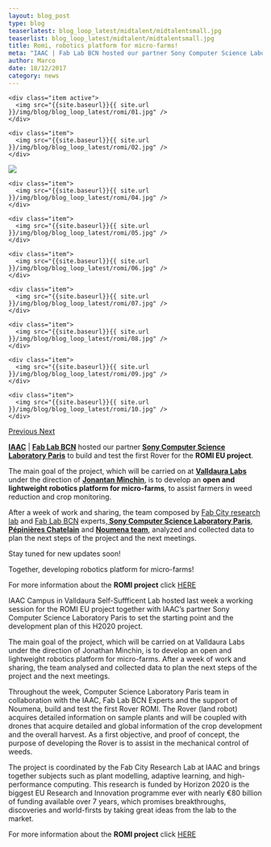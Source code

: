 ```yaml
---
layout: blog_post
type: blog
teaserlatest: blog_loop_latest/midtalent/midtalentsmall.jpg
teaserlist: blog_loop_latest/midtalent/midtalentsmall.jpg
title: Romi, robotics platform for micro-farms!
meta: "IAAC | Fab Lab BCN hosted our partner Sony Computer Science Laboratory Paris for the ROMI EU project work session."
author: Marco
date: 18/12/2017 
category: news
---
```


<!--<img src= "http://www.fablabbcn.org/img/blog/blog_loop_latest/openday17/openday171.jpg" align="middle"> 
<br>



<!----- Image Slider ----------------------------- Image Slider -------------->


<div id="carousel-example-generic" class="carousel slide" data-ride="carousel">

<!--------------- Wrapper for slides --------------->

  <div class="carousel-inner" role="listbox">
   
    <div class="item active">
      <img src="{{site.baseurl}}{{ site.url }}/img/blog/blog_loop_latest/romi/01.jpg" />
    </div>
    
    <div class="item">
      <img src="{{site.baseurl}}{{ site.url }}/img/blog/blog_loop_latest/romi/02.jpg" />
    </div>

  <div class="item">
      <img src="{{site.baseurl}}{{ site.url }}/img/blog/blog_loop_latest/romi/03.jpg" />
    </div>
    
    <div class="item">
      <img src="{{site.baseurl}}{{ site.url }}/img/blog/blog_loop_latest/romi/04.jpg" />
    </div>
    
    <div class="item">
      <img src="{{site.baseurl}}{{ site.url }}/img/blog/blog_loop_latest/romi/05.jpg" />
    </div>
    
    <div class="item">
      <img src="{{site.baseurl}}{{ site.url }}/img/blog/blog_loop_latest/romi/06.jpg" />
    </div>
    
    <div class="item">
      <img src="{{site.baseurl}}{{ site.url }}/img/blog/blog_loop_latest/romi/07.jpg" />
    </div>
    
    <div class="item">
      <img src="{{site.baseurl}}{{ site.url }}/img/blog/blog_loop_latest/romi/08.jpg" />
    </div>
    
    <div class="item">
      <img src="{{site.baseurl}}{{ site.url }}/img/blog/blog_loop_latest/romi/09.jpg" />
    </div>
    
    <div class="item">
      <img src="{{site.baseurl}}{{ site.url }}/img/blog/blog_loop_latest/romi/10.jpg" />
    </div>
</div>

<!-------------------- Controls --------------------->

  <a class="left carousel-control" href="#carousel-example-generic" role="button" data-slide="prev">
    <span class="glyphicon glyphicon-chevron-left" aria-hidden="true"></span>
    <span class="sr-only">Previous</span>
  </a>
  <a class="right carousel-control" href="#carousel-example-generic" role="button" data-slide="next">
    <span class="glyphicon glyphicon-chevron-right" aria-hidden="true"></span>
    <span class="sr-only">Next</span>
  </a>
</div>


<p><strong><a href="https://iaac.net/" target="blank">IAAC</a></strong> | <strong><a href="https://fablabbcn.org/index.html" target="blank">Fab Lab BCN</a></strong> hosted our partner <strong><a href="https://www.csl.sony.fr/" target="blank"> Sony Computer Science Laboratory Paris</a></strong> to build and test the first Rover for the <strong>ROMI EU project</strong>.</p>

<p>The main goal of the project, which will be carried on at <strong><a href="https://iaac.net/" target="blank">Valldaura Labs</a></strong> under the direction of <strong><a href="https://iaac.net/people/jonathan-minchin/" target="blank">Jonantan Minchin</a></strong>, is to develop an <strong>open and lightweight robotics platform for micro-farms</strong>, to assist farmers in weed reduction and crop monitoring.</p>

<p>After a week of work and sharing, the team composed by <a href="https://iaac.net/research-departments/fab-city-research-laboratory/" target="blank">Fab City research lab</a></strong> and <a href="https://fablabbcn.org/index.html" target="blank">Fab Lab BCN</a></strong> experts,<strong><a href="https://www.csl.sony.fr/" target="blank"> Sony Computer Science Laboratory Paris</a></strong>, <strong><a href="http://www.pepinieres-chatelain.com/" target="blank">Pépinières Chatelain</a></strong> and <strong><a href="https://noumena.io/" target="blank">Noumena team</a></strong>, analyzed and collected data to plan the next steps of the project and the next meetings.

<p>Stay tuned for new updates soon!</p>

<p>Together, developing robotics platform for micro-farms!</p>

<p>For more information about the <strong>ROMI project</strong> click <a href="https://fablabbcn.org/news/2017/08/31/romi.html" target="blank">HERE</a> </p>

IAAC Campus in Valldaura Self-Suffficent Lab hosted last week a working session for the ROMI EU project together with IAAC’s partner Sony Computer Science Laboratory Paris to set the starting point and the development plan of this H2020 project.

The main goal of the project, which will be carried on at Valldaura Labs under the direction of Jonathan Minchin, is to develop an open and lightweight robotics platform for micro-farms. After a week of work and sharing, the team analysed and collected data to plan the next steps of the project and the next meetings.

Throughout the week, Computer Science Laboratory Paris team in collaboration with the IAAC, Fab Lab BCN Experts and the support of Noumena, build and test the first Rover ROMI. The Rover (land robot) acquires detailed information on sample plants and will be coupled with drones that acquire detailed and global information of the crop development and the overall harvest. As a first objective, and proof of concept, the purpose of developing the Rover is to assist in the mechanical control of weeds.

The project is coordinated by the Fab City Research Lab at IAAC and brings together subjects such as plant modelling, adaptive learning, and high-performance computing. This research is funded by Horizon 2020 is the biggest EU Research and Innovation programme ever with nearly €80 billion of funding available over 7 years, which promises breakthroughs, discoveries and world-firsts by taking great ideas from the lab to the market.

<p>For more information about the <strong>ROMI project</strong> click <a href="https://fablabbcn.org/news/2017/08/31/romi.html" target="blank">HERE</a> </p>


 